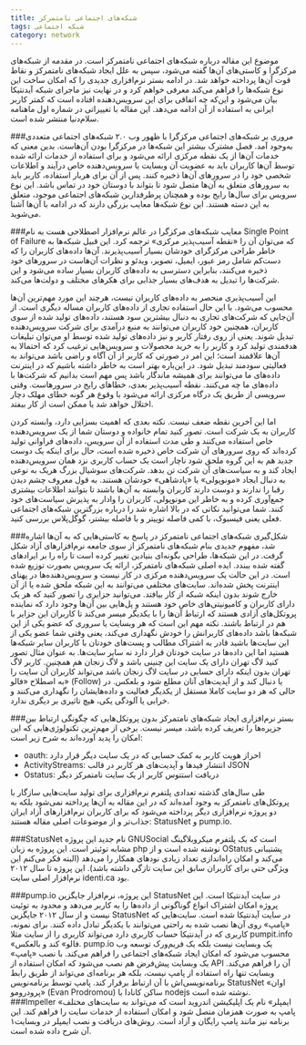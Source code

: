 ```yaml
---
title: شبکه‌های اجتماعی نامتمرکز
tags: شبکه‌ اجتماعی
category: network
---
```


موضوع این مقاله درباره شبکه‌های اجتماعی نامتمرکز است. در مقدمه از شبکه‌های مرکزگرا و کاستی‌های آن‌ها گفته می‌شود، سپس به علل ایجاد شبکه‌های نامتمرکز و نقاط قوت آن‌ها پرداخته خواهد شد. در ادامه بستر نرم‌افزاری جدیدی را که امکان ساخت این نوع شبکه‌ها را فراهم می‌کند معرفی خواهم کرد و در نهایت نیز ماجرای شبکه آیدنتیکا بیان می‌شود و این‌که چه اتفاقی برای این سرویس‌دهنده افتاده است که کمتر کاربر ایرانی به استفاده از آن ادامه می‌دهد. این مقاله با تغییراتی در شماره اول ماهنامه سلام‌دنیا منتشر شده است.


###مروری بر شبکه‌های اجتماعی مرکزگرا
با ظهور وب ۲.۰ شبکه‌های اجتماعی متعددی به‌وجود آمد. فصل مشترک بیشتر این شبکه‌ها در مرکزگرا بودن آن‌هاست. بدین معنی که خدمات آن‌ها از یک نقطه مرکزی ارائه می‌شود و برای استفاده از خدمات ارائه شده توسط آن‌ها کاربران باید به عضویت آن وبسایت یا سرویس‌دهنده خاص درآیند و اطلاعات شخصی خود را در سرورهای آن‌ها ذخیره کنند. پس از آن برای هربار استفاده، کاربر باید به سرورهای متعلق به آن‌ها متصل شود تا بتواند با دوستان خود در تماس باشد.
این نوع سرویس برای سال‌ها رایج بوده و همچنان پرطرفدارین شبکه‌های اجتماعی موجود، متعلق به این دسته هستند. این نوع شبکه‌ها معایب بزرگی دارند که در ادامه با آن‌ها آشنا می‌شوید.

###معایب شبکه‌های مرکزگرا
در عالم نرم‌افزار اصطلاحی هست به نام Single Point of Failure که می‌توان آن را «نقطه آسیب‌پذیر مرکزی» ترجمه کرد. این قبیل شبکه‌ها به خاطر طراحی مرکزگرای خودشان بسیار آسیب‌پذیرند. آن‌ها داده‌های کاربران را که دست‌کم شامل رمز عبور، ایمیل، تصویر، ویدئو و نظرات آن‌هاست در سرورهای خود ذخیره می‌کنند، بنابراین دسترسی به داده‌های کاربران بسیار ساده می‌شود و این شرکت‌ها را تبدیل به هدف‌های بسیار جذابی برای هکرهای مختلف و دولت‌ها می‌کند.

این آسیب‌پذیری منحصر به داده‌های کاربران نیست، هرچند این مورد مهم‌ترین آن‌ها محسوب می‌شود. با این حال استفاده تجاری از داده‌های کاربران مساله دیگری است. از آن‌جایی که شرکت‌های تجاری به دنبال بیشترین سود هستند، داده‌های تولید شده از سوی کاربران، همچنین خود کاربران می‌توانند به منبع درآمدی برای شرکت سرویس‌دهنده تبدیل شوند. یعنی از روی رفتار کاربر و نیز داده‌های تولید شده توسط او می‌توان تبلیغات هدفمندی تولید کرد و کاربر را به خرید محصولات و سرویس‌هایی ترغیب کرد که احتمالا به آن‌ها علاقمند است؛ این امر در صورتی که کاربر از آن آگاه و راضی باشد می‌تواند به فعالیتی سودمند تبدیل شود. در این‌باره بهتر است به خاطر داشته باشیم که در اینترنت داده‌های ما می‌توانند برای همیشه ماندگار باشد پس مهم است بدانیم که شرکت‌ها با داده‌های ما چه می‌کنند. نقطه آسیب‌پذیر بعدی، خطاهای رایج در سرورهاست. وقتی سرویسی از طریق یک درگاه مرکزی ارائه می‌شود با وقوع هر گونه خطای مهلک دچار اختلال خواهد شد یا ممکن است از کار بیفتد.

اما این آخرین نقطه ضعف نیست. نکته بعدی که اهمیت بسزایی دارد، وابسته کردن کاربران به یک شرکت است. تصور کنید تمام خانواده و دوستان شما از یک سرویس‌دهنده خاص استفاده می‌کنند و طی مدت استفاده از آن سرویس، داده‌های فراوانی تولید کرده‌اند که روی سرورهای آن شرکت خاص ذخیره شده است، حال برای اینکه یک دوست جدید هم به این گروه ملحق شود ناچار است یک حساب کاربری نزد همان سرویس‌دهنده ایجاد کند و به سیاست‌های آن شرکت تن بدهد. شرکت‌های سوشیال بزرگ هریک به نوعی به دنبال ایجاد «مونوپولی»‌ یا «پادشاهی» خودشان هستند. به قول معروف چشم دیدن رقبا را ندارند و دوست دارند کاربران وابسته به آن‌ها باشند تا بتوانند اطلاعات بیشتری جمع‌آوری کرده و به خاطر این مونوپولی، کاربران را وادار به پذیرش سیاست‌های خود کنند. شما می‌توانید نکاتی که در بالا اشاره شد را درباره بزرگترین شبکه‌های اجتماعی فعلی یعنی فیسبوک، با کمی فاصله توییتر و با فاصله بیشتر، گوگل‌پلاس بررسی کنید.

###شکل‌گیری شبکه‌های اجتماعی نامتمرکز
در پاسخ به کاستی‌هایی که به آن‌ها اشاره شد، مفهوم جدیدی بنام شبکه‌های نامتمرکز از سوی جامعه نرم‌افزارهای آزاد شکل گرفت. در این شبکه‌ها، طراحی بگونه‌ای بنیادین تغییر کرده است تا راه را بر ایرادهای گفته شده ببندد. ایده اصلی شبکه‌های نامتمرکز، ارائه یک سرویس بصورت توزیع شده است. در این حالت یک سرویس‌دهنده مرکزی در کار نیست و سرویس‌دهنده‌ها در پهنای اینترنت پخش شده‌اند. سایت‌های مختلفی می‌توانند به این شبکه ملحق شده یا از آن خارج شوند بدون اینکه شبکه از کار بیافتد. می‌توانید جزایری را تصور کنید که هر یک دارای کاربران و کامیونیتی‌های خاص خود هستند و پل‌هایی بین آن‌ها وجود دارد که نماینده پروتکل‌های آزادی هستند که ارتباط آن‌ها را با یکدیگر میسر می‌کند تا کاربران این جزایر با هم در ارتباط باشند.
نکته مهم این است که هر وبسایت یا سروری که عضو یکی از این شبکه‌ها باشد داده‌های کاربرانش را خودش نگهداری می‌کند، یعنی وقتی شما عضو یکی از این سایت‌ها باشید قادر به اشتراک مطالب و پست‌های خودتان با کاربران سایر شبکه‌ها هستید اما این داده‌ها در سایت خودتان قرار دارد نه سایر سایت‌ها. به عنوان مثال تصور کنید لاگ تهران دارای یک سایت این چنینی باشد و لاگ زنجان هم همچنین. کاربر لاگ تهران بدون اینکه دارای حسابی در سایت لاگ زنجان باشد می‌تواند کاربران آن سایت را به اصطلاح «فالو» (Follow) یا دنبال کند و از آپدیت‌های آنان مطلع شود و بلعکس. در حالی که هر دو سایت کاملا مستقل از یکدیگر فعالیت و داده‌هایشان را نگهداری می‌کنند و خرابی یا آلودگی یکی، هیچ تاثیری بر دیگری ندارد.

###بستر نرم‌افزاری
ایجاد شبکه‌های نامتمرکز بدون پروتکل‌هایی که چگونگی ارتباط بین جزیره‌ها را تعریف کرده باشد، میسر نیست. برخی از مهم‌ترین تکنولوژی‌هایی که این امکان را پدید آورده‌اند به شرح زیر است:
* oauth: احراز هویت کاربر به کمک حسابی که در یک سایت دیگر قرار دارد	
* ActivityStreams: انتشار فیدها و آپدیت‌های هر کاربر در قالب JSON
* Ostatus: دریافت استتوس کاربر از یک سایت نامتمرکز دیگر

طی سال‌های گذشته تعدادی پلتفرم نرم‌افزاری برای تولید سایت‌هایی سازگار با پروتکل‌های نامتمرکز به وجود آمده‌اند که در این مقاله به آن‌ها پرداخته نمی‌شود بلکه به دو پروژه نرم‌افزاری دیگر پرداخته می‌شود که برای کاربران نرم‌افزارهای آزاد ایران جذاب‌تر و از موضوعات اصلی مقاله هستند: StatusNet و pump.io.

###StatusNet
نام جدید این پروژه GNUSocial‌ است که یک پلتفرم میکروبلاگینگ مشابه توئیتر است. این پروژه به زبان php نوشته شده است و از OStatus پشتیبانی می‌کند و امکان راه‌اندازی تعداد زیادی نودهای همکار را می‌دهد (البته فکر می‌کنم این ویژگی حتی برای کاربران سابق این سایت تازگی داشته باشد). این پروژه تا سال ۲۰۱۲ نرم‌افزار اصلی سایت identi.ca بود.

###pump.io
این پروژه، نرم‌افزار جایگزین StatusNet در سایت آیدنتیکا است. این پروژه امکان اشتراک انواع گوناگونی از داده‌ها را به کاربر می‌دهد و محدود به توئیت نیست و از سال ۲۰۱۲ جایگزین StatusNet در سایت آیدنتیکا شده است. سایت‌هایی که «پامپ» روی آن‌ها نصب شده به راحتی می‌توانند با یکدیگر تبادل داده کنند. برای نمونه، کاربری که در آیدنتیکا حساب کاربری دارد می‌تواند کاربری را از سایت مثلا pumpit.info «فالو» کند و بالعکس. pump.io یک وبسایت نیست بلکه یک فریم‌ورک توسعه وب محسوب می‌شود که امکان ایجاد شبکه‌‌های اجتماعی را فراهم می‌کند. با نصب «پامپ» یک وبسایت پیش‌فرض هم نصب می‌شود که امکان استفاده از API‌ آن را فراهم می‌کند. وبسایت تنها راه استفاده از پامپ نیست، بلکه هر برنامه‌ای می‌تواند از طریق رابط برنامه‌نویسی‌اش با آن ارتباط برقرار کند.
پامپ توسط برنامه‌نویس StatusNet «اوان پرودرومو» (Evan Prodromou) ساکن کانادا با nodejs نوشته شده است.
###Impeller
«ایمپلر» نام یک اپلیکیشن اندروید است که می‌تواند به سایت‌های مختلف پامپ به صورت همزمان متصل شود و امکان استفاده از خدمات سایت را فراهم کند. این برنامه نیز مانند پامپ رایگان و آزاد است. روش‌های دریافت و نصب ایمپلر در وبسایت۱ آن شرح داده شده است.
